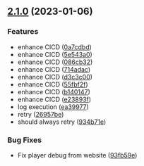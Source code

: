 

## [2.1.0](https://github.com/Fllorent0D/Top-6-v2/compare/0.0.0...2.1.0) (2023-01-06)


### Features

* enhance CICD ([0a7cdbd](https://github.com/Fllorent0D/Top-6-v2/commit/0a7cdbdad8d0f42cfaf472b9197613f87be3bfed))
* enhance CICD ([5e543a0](https://github.com/Fllorent0D/Top-6-v2/commit/5e543a065ca64ea71e6056993aa334deada86578))
* enhance CICD ([086cb32](https://github.com/Fllorent0D/Top-6-v2/commit/086cb322e67a47291a163c1d3bc613b14744fbc8))
* enhance CICD ([714adac](https://github.com/Fllorent0D/Top-6-v2/commit/714adaca1ee23cd75c50a6795f362965a43c4b11))
* enhance CICD ([d3c3c00](https://github.com/Fllorent0D/Top-6-v2/commit/d3c3c00050a02876f80e4b4051831c060c79f27a))
* enhance CICD ([55fbf2f](https://github.com/Fllorent0D/Top-6-v2/commit/55fbf2f4f56454ad3e9a1a88b7c0066116b45fd7))
* enhance CICD ([b140147](https://github.com/Fllorent0D/Top-6-v2/commit/b140147dda9922bf135024429eb0b924b3e6439e))
* enhance CICD ([e23893f](https://github.com/Fllorent0D/Top-6-v2/commit/e23893f38eb96597d9f11941ad2ec96ae47eebc1))
* log execution ([ea39977](https://github.com/Fllorent0D/Top-6-v2/commit/ea399773b9f9601f43957afba1ebf4472a285f4e))
* retry ([26957be](https://github.com/Fllorent0D/Top-6-v2/commit/26957bea4669a58aeff9312fddb10eaef02d05ba))
* should always retry ([934b71e](https://github.com/Fllorent0D/Top-6-v2/commit/934b71e53abeb3f4761ec0ae10733a8f2f5ee664))


### Bug Fixes

* Fix player debug from website ([93fb59e](https://github.com/Fllorent0D/Top-6-v2/commit/93fb59ee58f354cde7e4c76a662a5cc4d22f20da))